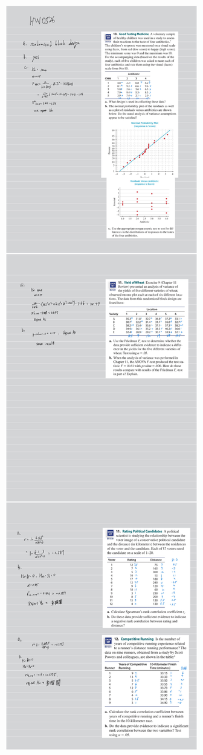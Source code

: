 ![image](https://github.com/HWTeng-Teaching/202502-Statistics-II/blob/main/112550116_Tim/HW0526/IMG_1611.jpeg)
![image](https://github.com/HWTeng-Teaching/202502-Statistics-II/blob/main/112550116_Tim/HW0526/IMG_1612.jpeg)
![image](https://github.com/HWTeng-Teaching/202502-Statistics-II/blob/main/112550116_Tim/HW0526/IMG_1613.jpeg)